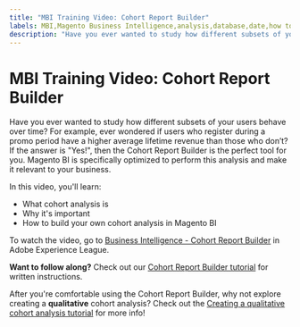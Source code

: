 ```yaml
---
title: "MBI Training Video: Cohort Report Builder"
labels: MBI,Magento Business Intelligence,analysis,database,date,how to,mbi-api-migration,reports
description: "Have you ever wanted to study how different subsets of your users behave over time? For example, ever wondered if users who register during a promo period have a higher average lifetime revenue than those who don’t? If the answer is \"Yes!\", then the Cohort Report Builder is the perfect tool for you. Magento BI is specifically optimized to perform this analysis and make it relevant to your business."
---
```


# MBI Training Video: Cohort Report Builder

Have you ever wanted to study how different subsets of your users behave over time? For example, ever wondered if users who register during a promo period have a higher average lifetime revenue than those who don’t? If the answer is "Yes!", then the Cohort Report Builder is the perfect tool for you. Magento BI is specifically optimized to perform this analysis and make it relevant to your business.

In this video, you'll learn:

* What cohort analysis is
* Why it's important
* How to build your own cohort analysis in Magento BI

To watch the video, go to [Business Intelligence - Cohort Report Builder](https://experienceleague.adobe.com/docs/commerce-learn/tutorials/business-intelligence/cohort-report-builder.html) in Adobe Experience League.

 **Want to follow along?** Check out our [Cohort Report Builder tutorial](https://support.magento.com/hc/en-us/articles/360016504632) for written instructions.

After you're comfortable using the Cohort Report Builder, why not explore creating a **qualitative** cohort analysis? Check out the [Creating a qualitative cohort analysis tutorial](https://support.magento.com/hc/en-us/articles/360016731191) for more info! 
